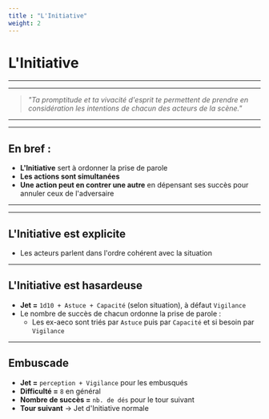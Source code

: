 ```yaml
---
title : "L'Initiative"
weight: 2
---
```


# L'Initiative

---
---
> *"Ta promptitude et ta vivacité d'esprit te permettent de prendre en considération les intentions de chacun des acteurs de la scène."*
---
---

## En bref :

* **L'Initiative** sert à ordonner la prise de parole
* **Les actions sont simultanées**
* **Une action peut en contrer une autre** en dépensant ses succès pour annuler ceux de l'adversaire

---
---

## L'Initiative est explicite

* Les acteurs parlent dans l'ordre cohérent avec la situation


---

## L'Initiative est hasardeuse

* **Jet =** `1d10 + Astuce + Capacité` (selon situation), à défaut `Vigilance`
* Le nombre de succès de chacun ordonne la prise de parole :
    * Les ex-aeco sont triés par `Astuce` puis par `Capacité` et si besoin par `Vigilance`

---

## Embuscade

* **Jet =** `perception + Vigilance` pour les embusqués
* **Difficulté =** `8` en général
* **Nombre de succès =** `nb. de dés` pour le tour suivant
* **Tour suivant** → Jet d'Initiative normale
